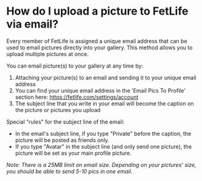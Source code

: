 # How do I upload a picture to FetLife via email?

Every member of FetLife is assigned a unique email address that can be used to email pictures directly into your gallery. This method allows you to upload multiple pictures at once.

You can email picture(s) to your gallery at any time by:

1. Attaching your picture(s) to an email and sending it to your unique email address
2. You can find your unique email address in the 'Email Pics To Profile' section here: https://fetlife.com/settings/account
2. The subject line that you write in your email will become the caption on the picture or pictures you upload 

Special "rules" for the subject line of the email:
- In the email's subject line, if you type "Private" before the caption, the picture will be posted as friends only. 
- If you type "Avatar" in the subject line (and only send one picture), the picture will be set as your main profile picture.

_Note: There is a 25MB limit on email size. Depending on your pictures' size, you should be able to send 5-10 pics in one email._
